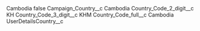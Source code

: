 <?xml version="1.0" encoding="UTF-8"?>
<CustomMetadata xmlns="http://soap.sforce.com/2006/04/metadata" xmlns:xsi="http://www.w3.org/2001/XMLSchema-instance" xmlns:xsd="http://www.w3.org/2001/XMLSchema">
    <label>Cambodia</label>
    <protected>false</protected>
    <values>
        <field>Campaign_Country__c</field>
        <value xsi:type="xsd:string">Cambodia</value>
    </values>
    <values>
        <field>Country_Code_2_digit__c</field>
        <value xsi:type="xsd:string">KH</value>
    </values>
    <values>
        <field>Country_Code_3_digit__c</field>
        <value xsi:type="xsd:string">KHM</value>
    </values>
    <values>
        <field>Country_Code_full__c</field>
        <value xsi:type="xsd:string">Cambodia</value>
    </values>
    <values>
        <field>UserDetailsCountry__c</field>
        <value xsi:nil="true"/>
    </values>
</CustomMetadata>
